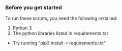 ### Before you get started

To run these scripts, you need the following installed:

1. Python 3
2. The python libraries listed in requirements.txt
 - Try running "pip3 install -r requirements.txt"


